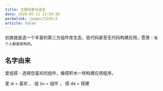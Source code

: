 ```yaml
---
title: 主题初衷与诞生
date: 2020-05-11 13:59:38
permalink: /pages/52d5c3
article: false
---
```


初衷就是造一个丰富的第三方组件库生态，低代码甚至无代码构建应用，愿景：`每个人都是架构师`。

## 名字由来

爱组搭 - 选择您喜欢的组件，像搭积木一样构建应用程序。

爱 ai = 喜欢 ， 组 zu = 组件 ， 搭 da = 搭建
